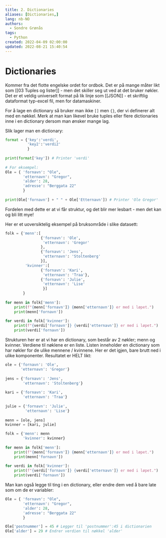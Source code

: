 ```yaml
---
title: 2. Dictionaries
aliases: [Dictionaries,]
lang: nb-NO
authors:
  - Sondre Grønås
tags:
  - Python
created: 2022-04-09 02:00:00
updated: 2022-08-21 15:40:54
---
```

# Dictionaries
Kommer fra det flotte engelske ordet for ordbok. Det er på mange måter likt som [[03 Tuples og lister]] - men det skiller seg ut ved at det bruker nøkler. Det er et veldig universelt format på lik linje som [[JSON]] - et skriftlig dataformat typ-excel fil, men for datamaskiner.

For å lage en dictionary så bruker man ikke `[]` men `{}`, der vi definerer alt med en nøkkel. Merk at man kan likevel bruke tuples eller flere dictionaries inne i en dictionary dersom man ønsker mange lag.

Slik lager man en dictionary:
```python
format = {'key':'verdi',
		  'key2':'verdi2'
		  }
		 
print(format['key']) # Printer 'verdi'
		 
# For eksempel:
Ole = { 'fornavn': "Ole",
		'etternavn': "Gregor",
		'alder': 28,
		'adresse': "Berggata 22"
		}
		
print(Ole['fornavn'] + " " + Ole['Etternavn']) # Printer 'Ole Gregor'
```

Fordelen med dette er at vi får struktur, og det blir mer lesbart - men det kan og bli litt mye!

Her er et uoversiktelig eksempel på bruksområde i slike datasett:
```python
folk = {'menn':[
				{'fornavn': 'Ole',
				 'etternavn': 'Gregor'
				},
				{'fornavn': 'Jens',
				 'etternavn': 'Stoltenberg'
				}],
		 'kvinner':[
				{'fornavn': 'Kari',
				 'etternavn': 'Traa'},
				{'fornavn': 'Julie',
				 'etternavn': 'Lise'
				 }]
		}
		
for menn in folk['menn']:
	print(f"{menn['fornavn']} {menn['etternavn']} er med i løpet.")
	print(menn['fornavn'])
	
for verdi in folk['kvinner']:
	print(f"{verdi['fornavn']} {verdi['etternavn']} er med i løpet.")
	print(verdi['fornavn'])
```

Strukturen her er at vi har en dictionary, som består av 2 nøkler; menn og kvinner. Verdiene til nøklene er en liste. Listen inneholder en dictionary som har nøkler for de ulike mennene / kvinnene. Her er det igjen, bare brutt ned i ulike komponenter. Resultatet er HELT likt:

```python
ole = {'fornavn': 'Ole',
	   'etternavn': 'Gregor'}
	   
jens = {'fornavn': 'Jens',
	    'etternavn': 'Stoltenberg'}
	   
kari = {'fornavn': 'Kari',
	    'etternavn': 'Traa'}
	   
julie = {'fornavn': 'Julie',
	     'etternavn': 'Lise'}
	   
menn = [ole, jens]
kvinner = [kari, julie]

folk = {'menn': menn
		'kvinner': kvinner}
		
for menn in folk['menn']:
	print(f"{menn['fornavn']} {menn['etternavn']} er med i løpet.")
	print(menn['fornavn'])
	
for verdi in folk['kvinner']:
	print(f"{verdi['fornavn']} {verdi['etternavn']} er med i løpet.")
	print(verdi['fornavn'])
```

Man kan også legge til ting i en dictionary, eller endre dem ved å bare late som om de er variabler:
```python
Ole = { 'fornavn': "Ole",
		'etternavn': "Gregor",
		'alder': 28,
		'adresse': "Berggata 22"
		}

Ole['postnummer'] = 45 # Legger til 'postnummer':45 i dictionarien
Ole['alder'] = 29 # Endrer verdien til nøkkel 'alder'
```